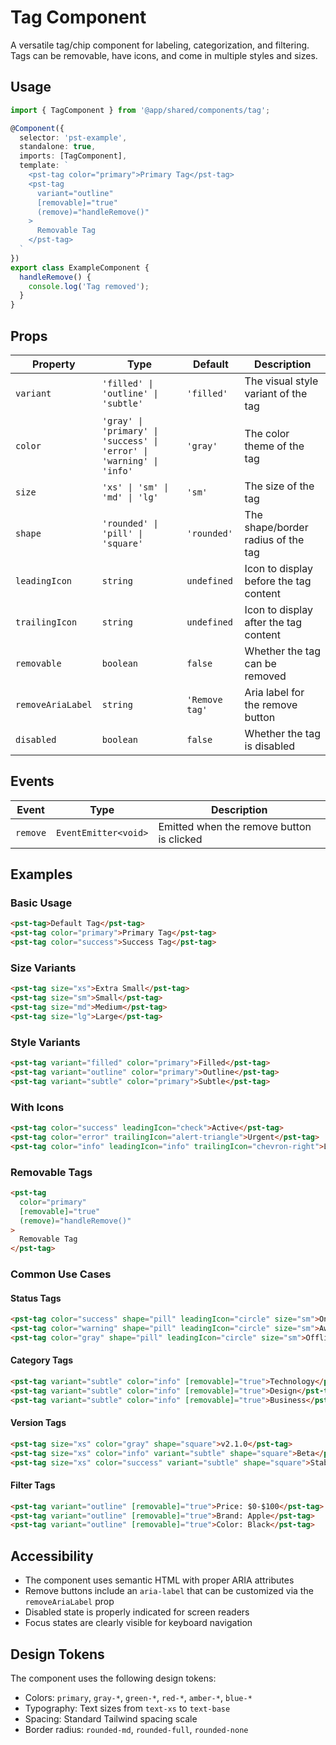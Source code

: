 # Tag Component

A versatile tag/chip component for labeling, categorization, and filtering. Tags can be removable, have icons, and come in multiple styles and sizes.

## Usage

```typescript
import { TagComponent } from '@app/shared/components/tag';

@Component({
  selector: 'pst-example',
  standalone: true,
  imports: [TagComponent],
  template: `
    <pst-tag color="primary">Primary Tag</pst-tag>
    <pst-tag 
      variant="outline" 
      [removable]="true"
      (remove)="handleRemove()"
    >
      Removable Tag
    </pst-tag>
  `
})
export class ExampleComponent {
  handleRemove() {
    console.log('Tag removed');
  }
}
```

## Props

| Property | Type | Default | Description |
|----------|------|---------|-------------|
| `variant` | `'filled' \| 'outline' \| 'subtle'` | `'filled'` | The visual style variant of the tag |
| `color` | `'gray' \| 'primary' \| 'success' \| 'error' \| 'warning' \| 'info'` | `'gray'` | The color theme of the tag |
| `size` | `'xs' \| 'sm' \| 'md' \| 'lg'` | `'sm'` | The size of the tag |
| `shape` | `'rounded' \| 'pill' \| 'square'` | `'rounded'` | The shape/border radius of the tag |
| `leadingIcon` | `string` | `undefined` | Icon to display before the tag content |
| `trailingIcon` | `string` | `undefined` | Icon to display after the tag content |
| `removable` | `boolean` | `false` | Whether the tag can be removed |
| `removeAriaLabel` | `string` | `'Remove tag'` | Aria label for the remove button |
| `disabled` | `boolean` | `false` | Whether the tag is disabled |

## Events

| Event | Type | Description |
|-------|------|-------------|
| `remove` | `EventEmitter<void>` | Emitted when the remove button is clicked |

## Examples

### Basic Usage
```html
<pst-tag>Default Tag</pst-tag>
<pst-tag color="primary">Primary Tag</pst-tag>
<pst-tag color="success">Success Tag</pst-tag>
```

### Size Variants
```html
<pst-tag size="xs">Extra Small</pst-tag>
<pst-tag size="sm">Small</pst-tag>
<pst-tag size="md">Medium</pst-tag>
<pst-tag size="lg">Large</pst-tag>
```

### Style Variants
```html
<pst-tag variant="filled" color="primary">Filled</pst-tag>
<pst-tag variant="outline" color="primary">Outline</pst-tag>
<pst-tag variant="subtle" color="primary">Subtle</pst-tag>
```

### With Icons
```html
<pst-tag color="success" leadingIcon="check">Active</pst-tag>
<pst-tag color="error" trailingIcon="alert-triangle">Urgent</pst-tag>
<pst-tag color="info" leadingIcon="info" trailingIcon="chevron-right">Learn More</pst-tag>
```

### Removable Tags
```html
<pst-tag 
  color="primary" 
  [removable]="true"
  (remove)="handleRemove()"
>
  Removable Tag
</pst-tag>
```

### Common Use Cases

#### Status Tags
```html
<pst-tag color="success" shape="pill" leadingIcon="circle" size="sm">Online</pst-tag>
<pst-tag color="warning" shape="pill" leadingIcon="circle" size="sm">Away</pst-tag>
<pst-tag color="gray" shape="pill" leadingIcon="circle" size="sm">Offline</pst-tag>
```

#### Category Tags
```html
<pst-tag variant="subtle" color="info" [removable]="true">Technology</pst-tag>
<pst-tag variant="subtle" color="info" [removable]="true">Design</pst-tag>
<pst-tag variant="subtle" color="info" [removable]="true">Business</pst-tag>
```

#### Version Tags
```html
<pst-tag size="xs" color="gray" shape="square">v2.1.0</pst-tag>
<pst-tag size="xs" color="info" variant="subtle" shape="square">Beta</pst-tag>
<pst-tag size="xs" color="success" variant="subtle" shape="square">Stable</pst-tag>
```

#### Filter Tags
```html
<pst-tag variant="outline" [removable]="true">Price: $0-$100</pst-tag>
<pst-tag variant="outline" [removable]="true">Brand: Apple</pst-tag>
<pst-tag variant="outline" [removable]="true">Color: Black</pst-tag>
```

## Accessibility

- The component uses semantic HTML with proper ARIA attributes
- Remove buttons include an `aria-label` that can be customized via the `removeAriaLabel` prop
- Disabled state is properly indicated for screen readers
- Focus states are clearly visible for keyboard navigation

## Design Tokens

The component uses the following design tokens:
- Colors: `primary`, `gray-*`, `green-*`, `red-*`, `amber-*`, `blue-*`
- Typography: Text sizes from `text-xs` to `text-base`
- Spacing: Standard Tailwind spacing scale
- Border radius: `rounded-md`, `rounded-full`, `rounded-none`